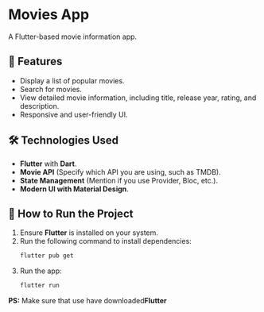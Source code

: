 # Movies App 

A Flutter-based movie information app.

## 📌 Features
- Display a list of popular movies.
- Search for movies.
- View detailed movie information, including title, release year, rating, and description.
- Responsive and user-friendly UI.

## 🛠️ Technologies Used
- **Flutter** with **Dart**.
- **Movie API** (Specify which API you are using, such as TMDB).
- **State Management** (Mention if you use Provider, Bloc, etc.).
- **Modern UI with Material Design**.

## 🚀 How to Run the Project
1. Ensure **Flutter** is installed on your system.
2. Run the following command to install dependencies:
   ```sh
   flutter pub get
   ```
3. Run the app:
   ```sh
   flutter run
   ```

**PS:** Make sure that use have downloaded**Flutter**
